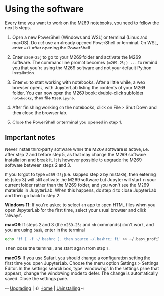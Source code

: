 # Using the software

Every time you want to work on the M269 notebooks, you need to follow the next 5 steps.

1. Open a new PowerShell (Windows and WSL) or terminal (Linux and macOS).
   Do _not_ use an already opened PowerShell or terminal.
   On WSL, enter `wsl` after opening the PowerShell.

2. Enter `m269-25j` to go to your M269 folder and activate the M269 software.
   The command line prompt becomes `(m269-25j) ...` to remind you that
   you're using the M269 software and not your default Python installation.

3. Enter `nb` to start working with notebooks.
   After a little while, a web browser opens, with JupyterLab
   listing the contents of your M269 folder.
   You can now open the M269 book: double-click subfolder `notebooks`, then file `M269.ipynb`.

4. After finishing working on the notebooks, click on File > Shut Down
   and then close the browser tab.

5. Close the PowerShell or terminal you opened in step 1.

## Important notes

Never install third-party software while the M269 software is active,
i.e. after step 2 and before step 5,
as that may change the M269 software installation and break it.
It is however possible to [upgrade](upgrade.md) the M269 software between steps 2 and 3.

If you forgot to type `m269-25j`(i.e. skipped step 2 by mistake),
then entering `nb` (step 3) will still activate the M269 software but
Jupyter will start in your current folder rather than the M269 folder,
and you won't see the M269 materials in JupyterLab.
When this happens, do step 4 to close JupyterLab and then go back to step 2.

**Windows 11**: If you're asked to select an app to open HTML files when
you open JupyterLab for the first time, select your usual browser and click 'always'.

**macOS**: If steps 2 and 3 (the `m269-25j` and `nb` commands) don't work,
and you are using `bash`, enter in the terminal
 ```bash
 echo 'if [ -f ~/.bashrc ]; then source ~/.bashrc; fi' >> ~/.bash_profile
 ```
Then close the terminal, and start again from step 1.

**macOS:** If you use Safari, you should change a configuration setting
the first time you open JupyterLab. Choose the menu option Settings > Settings Editor.
In the settings search box, type 'windowing'. In the settings pane that appears,
change the windowing mode to defer. The change is automatically saved.
Close the settings pane.

⇦ [Upgrading](upgrade.md) | ⇧ [Home](README.md) | [Uninstalling](uninstall.md) ⇨